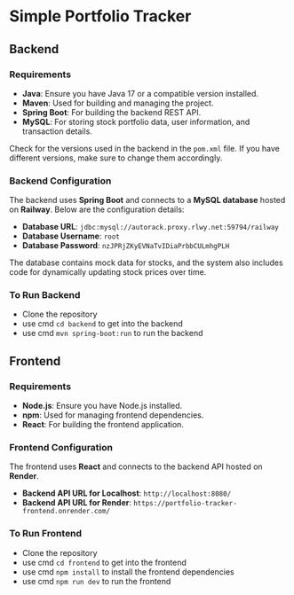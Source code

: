 # Simple Portfolio Tracker

## Backend

### Requirements
- **Java**: Ensure you have Java 17 or a compatible version installed.
- **Maven**: Used for building and managing the project.
- **Spring Boot**: For building the backend REST API.
- **MySQL**: For storing stock portfolio data, user information, and transaction details.

Check for the versions used in the backend in the `pom.xml` file. If you have different versions, make sure to change them accordingly.

### Backend Configuration

The backend uses **Spring Boot** and connects to a **MySQL database** hosted on **Railway**. Below are the configuration details:

- **Database URL**: `jdbc:mysql://autorack.proxy.rlwy.net:59794/railway`
- **Database Username**: `root`
- **Database Password**: `nzJPRjZKyEVNaTvIDiaPrbbCULmhgPLH`

The database contains mock data for stocks, and the system also includes code for dynamically updating stock prices over time.

### To Run Backend

- Clone the repository
- use cmd `cd backend` to get into the backend
- use cmd `mvn spring-boot:run` to run the backend

## Frontend

### Requirements
- **Node.js**: Ensure you have Node.js installed.
- **npm**: Used for managing frontend dependencies.
- **React**: For building the frontend application.

### Frontend Configuration
The frontend uses **React** and connects to the backend API hosted on **Render**.

- **Backend API URL for Localhost**: `http://localhost:8080/`
- **Backend API URL for Render**: `https://portfolio-tracker-frontend.onrender.com/`

### To Run Frontend
- Clone the repository
- use cmd `cd frontend` to get into the frontend
- use cmd `npm install` to install the frontend dependencies
- use cmd `npm run dev` to run the frontend